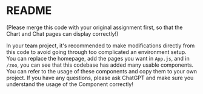 # README
  
(Please merge this code with your original assignment first, so that the Chart and Chat pages can display correctly!)  
  
In your team project, it's recommended to make modifications directly from this code to avoid going through too complicated an environment setup. You can replace the homepage, add the pages you want in `App.js`, and in `/zoo`, you can see that this codebase has added many usable components. You can refer to the usage of these components and copy them to your own project. If you have any questions, please ask ChatGPT and make sure you understand the usage of the Component correctly!